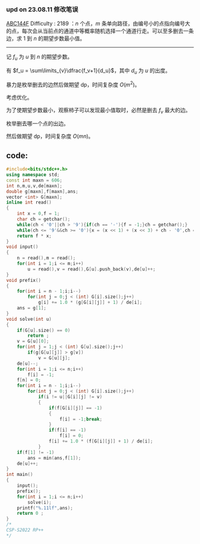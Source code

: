 ### upd on 23.08.11 修改笔误

[ABC144F](https://atcoder.jp/contests/abc144/tasks/abc144_f)
$\text{Difficulty : 2189}$ ：$n$ 个点，$m$ 条单向路径，由编号小的点指向编号大的点，每次会从当前点的通道中等概率随机选择一个通道行走。可以至多删去一条边，求 $1$ 到 $n$ 的期望步数最小值。

------------


记 $f_u$ 为 $u$ 到 $n$ 的期望步数。

有 $f_u = \sum\limits_{v}\dfrac{f_v+1}{d_u}$，其中 $d_u$ 为 $u$ 的出度。

暴力是枚举删去的边然后做期望 dp，时间复杂度 $O(m^2)$。

考虑优化。

为了使期望步数最小，观察柿子可以发现最小值取时，必然是删去 $f_v$ 最大的边。

枚举删去哪一个点的出边。

然后做期望 dp，时间复杂度 $O(mn)$。

## code:
```cpp
#include<bits/stdc++.h>
using namespace std;
const int maxn = 606; 
int n,m,u,v,de[maxn];
double g[maxn],f[maxn],ans;
vector <int> G[maxn];
inline int read()
{
	int x = 0,f = 1;
	char ch = getchar();
	while(ch < '0'||ch > '9'){if(ch == '-'){f = -1;}ch = getchar();}
	while(ch <= '9'&&ch >= '0'){x = (x << 1) + (x << 3) + ch - '0',ch = getchar();}
	return f * x;
}
void input()
{
	n = read(),m = read();
	for(int i = 1;i <= m;i++)
		u = read(),v = read(),G[u].push_back(v),de[u]++;
}
void prefix()
{
	for(int i = n - 1;i;i--)
		for(int j = 0;j < (int) G[i].size();j++)
			g[i] += 1.0 * (g[G[i][j]] + 1) / de[i];
	ans = g[1];
}
void solve(int u)
{
	if(G[u].size() == 0)
		return ;
	v = G[u][0];
	for(int j = 1;j < (int) G[u].size();j++)
		if(g[G[u][j]] > g[v])
			v = G[u][j];
	de[u]--;
	for(int i = 1;i <= n;i++)
		f[i] = -1;
	f[n] = 0;
	for(int i = n - 1;i;i--)
		for(int j = 0;j < (int) G[i].size();j++)
			if(i != u||G[i][j] != v)
			{
				if(f[G[i][j]] == -1)
				{
					f[i] = -1;break;
				}
				if(f[i] == -1)
					f[i] = 0;
				f[i] += 1.0 * (f[G[i][j]] + 1) / de[i];
			}
	if(f[1] != -1)
		ans = min(ans,f[1]);
	de[u]++;
}
int main()
{
	input();
	prefix();
	for(int i = 1;i <= n;i++)
		solve(i);
	printf("%.11lf",ans);
	return 0 ;
}
/*
CSP-S2022 RP++
*/
```
